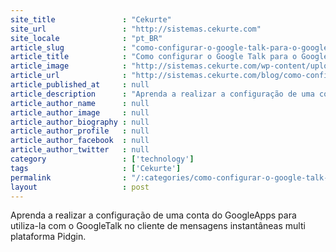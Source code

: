 ```yaml
---
site_title               : "Cekurte"
site_url                 : "http://sistemas.cekurte.com"
site_locale              : "pt_BR"
article_slug             : "como-configurar-o-google-talk-para-o-google-apps-no-pidgin"
article_title            : "Como configurar o Google Talk para o Google Apps no Pidgin"
article_image            : "http://sistemas.cekurte.com/wp-content/uploads/2013/10/pidgin.jpg"
article_url              : "http://sistemas.cekurte.com/blog/como-configurar-o-google-talk-para-o-google-apps-no-pidgin/"
article_published_at     : null
article_description      : "Aprenda a realizar a configuração de uma conta do GoogleApps para utiliza-la com o GoogleTalk no cliente de mensagens instantâneas multi plataforma Pidgin."
article_author_name      : null
article_author_image     : null
article_author_biography : null
article_author_profile   : null
article_author_facebook  : null
article_author_twitter   : null
category                 : ['technology']
tags                     : ['Cekurte']
permalink                : "/:categories/como-configurar-o-google-talk-para-o-google-apps-no-pidgin/"
layout                   : post
---
```


Aprenda a realizar a configuração de uma conta do GoogleApps para utiliza-la com o GoogleTalk no cliente de mensagens instantâneas multi plataforma Pidgin.
